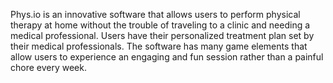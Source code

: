 Phys.io is an innovative software that allows users to perform physical therapy at home without the trouble of traveling to a clinic and needing a medical professional. Users have their personalized treatment plan set by their medical professionals. The software has many game elements that allow users to experience an engaging and fun session rather than a painful chore every week. 
